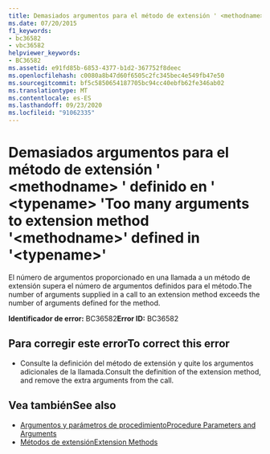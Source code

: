 ```yaml
---
title: Demasiados argumentos para el método de extensión ' <methodname> ' definido en ' <typename> '
ms.date: 07/20/2015
f1_keywords:
- bc36582
- vbc36582
helpviewer_keywords:
- BC36582
ms.assetid: e91fd85b-6853-4377-b1d2-367752f8deec
ms.openlocfilehash: c0080a8b47d60f6505c2fc345bec4e549fb47e50
ms.sourcegitcommit: bf5c5850654187705bc94cc40ebfb62fe346ab02
ms.translationtype: MT
ms.contentlocale: es-ES
ms.lasthandoff: 09/23/2020
ms.locfileid: "91062335"
---
```

# <a name="too-many-arguments-to-extension-method-methodname-defined-in-typename"></a><span data-ttu-id="308f9-102">Demasiados argumentos para el método de extensión ' \<methodname> ' definido en ' \<typename> '</span><span class="sxs-lookup"><span data-stu-id="308f9-102">Too many arguments to extension method '\<methodname>' defined in '\<typename>'</span></span>

<span data-ttu-id="308f9-103">El número de argumentos proporcionado en una llamada a un método de extensión supera el número de argumentos definidos para el método.</span><span class="sxs-lookup"><span data-stu-id="308f9-103">The number of arguments supplied in a call to an extension method exceeds the number of arguments defined for the method.</span></span>  
  
 <span data-ttu-id="308f9-104">**Identificador de error:** BC36582</span><span class="sxs-lookup"><span data-stu-id="308f9-104">**Error ID:** BC36582</span></span>  
  
## <a name="to-correct-this-error"></a><span data-ttu-id="308f9-105">Para corregir este error</span><span class="sxs-lookup"><span data-stu-id="308f9-105">To correct this error</span></span>  
  
- <span data-ttu-id="308f9-106">Consulte la definición del método de extensión y quite los argumentos adicionales de la llamada.</span><span class="sxs-lookup"><span data-stu-id="308f9-106">Consult the definition of the extension method, and remove the extra arguments from the call.</span></span>  
  
## <a name="see-also"></a><span data-ttu-id="308f9-107">Vea también</span><span class="sxs-lookup"><span data-stu-id="308f9-107">See also</span></span>

- [<span data-ttu-id="308f9-108">Argumentos y parámetros de procedimiento</span><span class="sxs-lookup"><span data-stu-id="308f9-108">Procedure Parameters and Arguments</span></span>](../programming-guide/language-features/procedures/procedure-parameters-and-arguments.md)
- [<span data-ttu-id="308f9-109">Métodos de extensión</span><span class="sxs-lookup"><span data-stu-id="308f9-109">Extension Methods</span></span>](../programming-guide/language-features/procedures/extension-methods.md)
